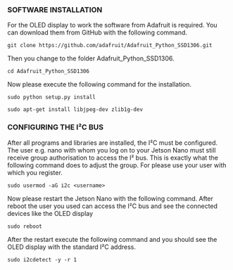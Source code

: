 ### SOFTWARE INSTALLATION
For the OLED display to work the software from Adafruit is required. You can download them from GitHub with the following command.

```
git clone https://github.com/adafruit/Adafruit_Python_SSD1306.git
```

Then you change to the folder Adafruit_Python_SSD1306.

```
cd Adafruit_Python_SSD1306
```

Now please execute the following command for the installation.

```
sudo python setup.py install
```

```
sudo apt-get install libjpeg-dev zlib1g-dev
```

### CONFIGURING THE I²C BUS
After all programs and libraries are installed, the I²C must be configured. The user e.g. nano with whom you log on to your Jetson Nano must still receive group authorisation to access the I² bus. This is exactly what the following command does to adjust the group. For <username> please use your user with which you register.

```
sudo usermod -aG i2c <username>
```

Now please restart the Jetson Nano with the following command. After reboot the user you used can access the I²C bus and see the connected devices like the OLED display

```
sudo reboot
```

After the restart execute the following command and you should see the OLED display with the standard I²C address.

```
sudo i2cdetect -y -r 1
```